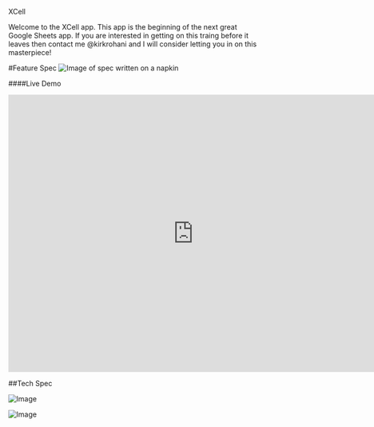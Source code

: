 XCell

Welcome to the XCell app. This app is the beginning of the next great Google Sheets app. If you are interested in getting on this traing before it leaves then contact me @kirkrohani and I will consider letting you in on this masterpiece!

#Feature Spec
![Image of spec written on a napkin](http://i.imgur.com/FK38VUZh.jpg)


####Live Demo
<iframe width="740" height="555" src="https://www.youtube.com/embed/QldDCzS_KLU" frameborder="0" allowfullscreen></iframe>


##Tech Spec

![Image](http://i.imgur.com/bOiihOCl.jpg)


![Image](http://i.imgur.com/9DBgLu3l.jpg)

 
